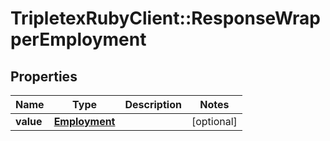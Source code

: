 # TripletexRubyClient::ResponseWrapperEmployment

## Properties
Name | Type | Description | Notes
------------ | ------------- | ------------- | -------------
**value** | [**Employment**](Employment.md) |  | [optional] 


